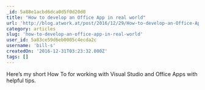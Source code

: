 ```yaml
---
_id: 5a88e1acbd6dca0d5f0d20d0
title: "How to develop an Office App in real world"
url: 'http://blog.atwork.at/post/2016/12/29/How-to-develop-an-Office-App-in-real-world'
category: articles
slug: 'how-to-develop-an-office-app-in-real-world'
user_id: 5a83ce59d6eb0005c4ecda2c
username: 'bill-s'
createdOn: '2016-12-31T03:23:32.000Z'
tags: []
---
```


Here’s my short How To for working with Visual Studio and Office Apps with helpful tips.
